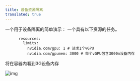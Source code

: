 ```yaml
---
title: 设备资源隔离
translated: true
---
```


一个用于设备隔离的简单演示：
一个具有以下资源的任务。

```
      resources:
        limits:
          nvidia.com/gpu: 1 # 请求1个vGPU
          nvidia.com/gpumem: 3000 # 每个vGPU包含3000m设备内存
```

将在容器内看到3G设备内存

![img](../resources/hard_limit.jpg)
